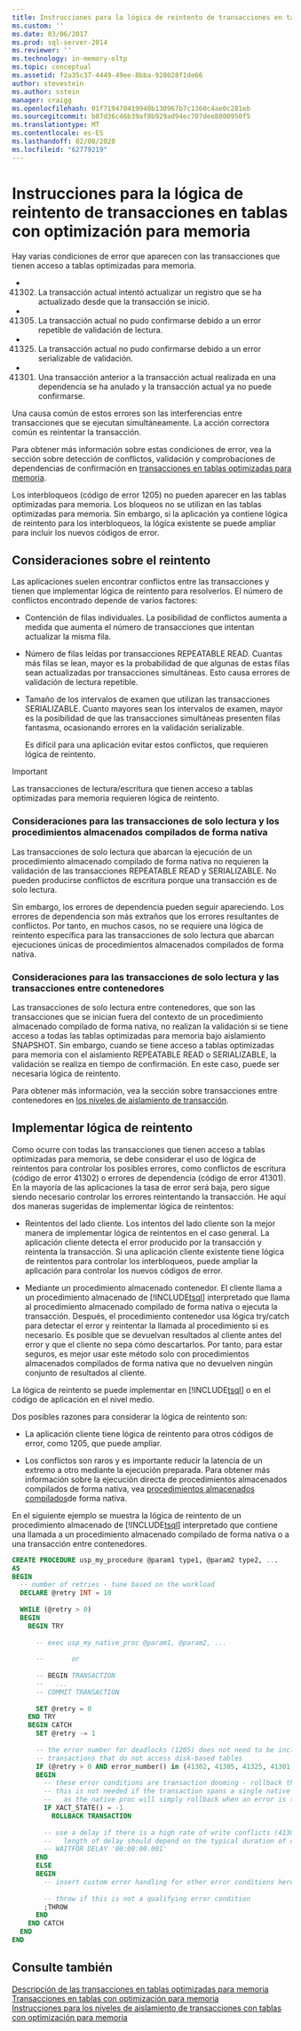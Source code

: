```yaml
---
title: Instrucciones para la lógica de reintento de transacciones en tablas optimizadas para memoria | Microsoft Docs
ms.custom: ''
ms.date: 03/06/2017
ms.prod: sql-server-2014
ms.reviewer: ''
ms.technology: in-memory-oltp
ms.topic: conceptual
ms.assetid: f2a35c37-4449-49ee-8bba-928028f1de66
author: stevestein
ms.author: sstein
manager: craigg
ms.openlocfilehash: 01f719470419940b130967b7c1360c4ae0c281eb
ms.sourcegitcommit: b87d36c46b39af8b929ad94ec707dee8800950f5
ms.translationtype: MT
ms.contentlocale: es-ES
ms.lasthandoff: 02/08/2020
ms.locfileid: "62779219"
---
```

# <a name="guidelines-for-retry-logic-for-transactions-on-memory-optimized-tables"></a>Instrucciones para la lógica de reintento de transacciones en tablas con optimización para memoria
  Hay varias condiciones de error que aparecen con las transacciones que tienen acceso a tablas optimizadas para memoria.  
  
-   41302. La transacción actual intentó actualizar un registro que se ha actualizado desde que la transacción se inició.  
  
-   41305. La transacción actual no pudo confirmarse debido a un error repetible de validación de lectura.  
  
-   41325. La transacción actual no pudo confirmarse debido a un error serializable de validación.  
  
-   41301. Una transacción anterior a la transacción actual realizada en una dependencia se ha anulado y la transacción actual ya no puede confirmarse.  
  
 Una causa común de estos errores son las interferencias entre transacciones que se ejecutan simultáneamente. La acción correctora común es reintentar la transacción.  
  
 Para obtener más información sobre estas condiciones de error, vea la sección sobre detección de conflictos, validación y comprobaciones de dependencias de confirmación en [transacciones en tablas optimizadas para memoria](../relational-databases/in-memory-oltp/memory-optimized-tables.md).  
  
 Los interbloqueos (código de error 1205) no pueden aparecer en las tablas optimizadas para memoria. Los bloqueos no se utilizan en las tablas optimizadas para memoria. Sin embargo, si la aplicación ya contiene lógica de reintento para los interbloqueos, la lógica existente se puede ampliar para incluir los nuevos códigos de error.  
  
## <a name="considerations-for-retrying"></a>Consideraciones sobre el reintento  
 Las aplicaciones suelen encontrar conflictos entre las transacciones y tienen que implementar lógica de reintento para resolverlos. El número de conflictos encontrado depende de varios factores:  
  
-   Contención de filas individuales. La posibilidad de conflictos aumenta a medida que aumenta el número de transacciones que intentan actualizar la misma fila.  
  
-   Número de filas leídas por transacciones REPEATABLE READ. Cuantas más filas se lean, mayor es la probabilidad de que algunas de estas filas sean actualizadas por transacciones simultáneas. Esto causa errores de validación de lectura repetible.  
  
-   Tamaño de los intervalos de examen que utilizan las transacciones SERIALIZABLE. Cuanto mayores sean los intervalos de examen, mayor es la posibilidad de que las transacciones simultáneas presenten filas fantasma, ocasionando errores en la validación serializable.  
  
     Es difícil para una aplicación evitar estos conflictos, que requieren lógica de reintento.  
  
> [!IMPORTANT]  
>  Las transacciones de lectura/escritura que tienen acceso a tablas optimizadas para memoria requieren lógica de reintento.  
  
### <a name="considerations-for-read-only-transactions-and-natively-compiled-stored-procedures"></a>Consideraciones para las transacciones de solo lectura y los procedimientos almacenados compilados de forma nativa  
 Las transacciones de solo lectura que abarcan la ejecución de un procedimiento almacenado compilado de forma nativa no requieren la validación de las transacciones REPEATABLE READ y SERIALIZABLE. No pueden producirse conflictos de escritura porque una transacción es de solo lectura.  
  
 Sin embargo, los errores de dependencia pueden seguir apareciendo. Los errores de dependencia son más extraños que los errores resultantes de conflictos. Por tanto, en muchos casos, no se requiere una lógica de reintento específica para las transacciones de solo lectura que abarcan ejecuciones únicas de procedimientos almacenados compilados de forma nativa.  
  
### <a name="considerations-for-read-only-transactions-and-cross-container-transactions"></a>Consideraciones para las transacciones de solo lectura y las transacciones entre contenedores  
 Las transacciones de solo lectura entre contenedores, que son las transacciones que se inician fuera del contexto de un procedimiento almacenado compilado de forma nativa, no realizan la validación si se tiene acceso a todas las tablas optimizadas para memoria bajo aislamiento SNAPSHOT. Sin embargo, cuando se tiene acceso a tablas optimizadas para memoria con el aislamiento REPEATABLE READ o SERIALIZABLE, la validación se realiza en tiempo de confirmación. En este caso, puede ser necesaria lógica de reintento.  
  
 Para obtener más información, vea la sección sobre transacciones entre contenedores en [los niveles de aislamiento de transacción](../../2014/database-engine/transaction-isolation-levels.md).  
  
## <a name="implementing-retry-logic"></a>Implementar lógica de reintento  
 Como ocurre con todas las transacciones que tienen acceso a tablas optimizadas para memoria, se debe considerar el uso de lógica de reintentos para controlar los posibles errores, como conflictos de escritura (código de error 41302) o errores de dependencia (código de error 41301). En la mayoría de las aplicaciones la tasa de error será baja, pero sigue siendo necesario controlar los errores reintentando la transacción. He aquí dos maneras sugeridas de implementar lógica de reintentos:  
  
-   Reintentos del lado cliente. Los intentos del lado cliente son la mejor manera de implementar lógica de reintentos en el caso general. La aplicación cliente detecta el error producido por la transacción y reintenta la transacción. Si una aplicación cliente existente tiene lógica de reintentos para controlar los interbloqueos, puede ampliar la aplicación para controlar los nuevos códigos de error.  
  
-   Mediante un procedimiento almacenado contenedor. El cliente llama a un procedimiento almacenado de [!INCLUDE[tsql](../includes/tsql-md.md)] interpretado que llama al procedimiento almacenado compilado de forma nativa o ejecuta la transacción. Después, el procedimiento contenedor usa lógica try/catch para detectar el error y reintentar la llamada al procedimiento si es necesario. Es posible que se devuelvan resultados al cliente antes del error y que el cliente no sepa cómo descartarlos. Por tanto, para estar seguros, es mejor usar este método solo con procedimientos almacenados compilados de forma nativa que no devuelven ningún conjunto de resultados al cliente.  
  
 La lógica de reintento se puede implementar en [!INCLUDE[tsql](../includes/tsql-md.md)] o en el código de aplicación en el nivel medio.  
  
 Dos posibles razones para considerar la lógica de reintento son:  
  
-   La aplicación cliente tiene lógica de reintento para otros códigos de error, como 1205, que puede ampliar.  
  
-   Los conflictos son raros y es importante reducir la latencia de un extremo a otro mediante la ejecución preparada. Para obtener más información sobre la ejecución directa de procedimientos almacenados compilados de forma nativa, vea [procedimientos almacenados compilados](../relational-databases/in-memory-oltp/natively-compiled-stored-procedures.md)de forma nativa.  
  
 En el siguiente ejemplo se muestra la lógica de reintento de un procedimiento almacenado de [!INCLUDE[tsql](../includes/tsql-md.md)] interpretado que contiene una llamada a un procedimiento almacenado compilado de forma nativa o a una transacción entre contenedores.  
  
```sql  
CREATE PROCEDURE usp_my_procedure @param1 type1, @param2 type2, ...  
AS  
BEGIN  
  -- number of retries - tune based on the workload  
  DECLARE @retry INT = 10  
  
  WHILE (@retry > 0)  
  BEGIN  
    BEGIN TRY  
  
      -- exec usp_my_native_proc @param1, @param2, ...  
  
      --       or  
  
      -- BEGIN TRANSACTION  
      --   ...  
      -- COMMIT TRANSACTION  
  
      SET @retry = 0  
    END TRY  
    BEGIN CATCH  
      SET @retry -= 1  
  
      -- the error number for deadlocks (1205) does not need to be included for   
      -- transactions that do not access disk-based tables  
      IF (@retry > 0 AND error_number() in (41302, 41305, 41325, 41301, 1205))  
      BEGIN  
        -- these error conditions are transaction dooming - rollback the transaction  
        -- this is not needed if the transaction spans a single native proc execution  
        --   as the native proc will simply rollback when an error is thrown   
        IF XACT_STATE() = -1  
          ROLLBACK TRANSACTION  
  
        -- use a delay if there is a high rate of write conflicts (41302)  
        --   length of delay should depend on the typical duration of conflicting transactions  
        -- WAITFOR DELAY '00:00:00.001'  
      END  
      ELSE  
      BEGIN  
        -- insert custom error handling for other error conditions here  
  
        -- throw if this is not a qualifying error condition  
        ;THROW  
      END  
    END CATCH  
  END  
END  
```  
  
## <a name="see-also"></a>Consulte también  
 [Descripción de las transacciones en tablas optimizadas para memoria](../../2014/database-engine/understanding-transactions-on-memory-optimized-tables.md)   
 [Transacciones en tablas con optimización para memoria](../relational-databases/in-memory-oltp/memory-optimized-tables.md)   
 [Instrucciones para los niveles de aislamiento de transacciones con tablas con optimización para memoria](../../2014/database-engine/guidelines-for-transaction-isolation-levels-with-memory-optimized-tables.md)  
  
  
